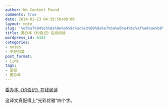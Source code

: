 ```yaml
---
author: No Content Found
comments: true
date: 2014-01-23 04:39:50+00:00
layout: note
slug: '%e5%a7%94%e5%8a%9e%e6%9c%ac%e3%80%8a%e7%ba%a6%e4%bc%af%e8%ae%b0%e3%80%8b%e5%9c%a8%e7%ba%bf%e9%98%85%e8%af%bb'
title: 委办本《约伯记》在线阅读
wordpress_id: 6343
categories:
- notes
- 不好归类
post_format:
- Link
tags:
- 圣经
- 委办本
---
```


[委办本《约伯记》在线阅读](http://bible.fhl.net/new/ob.php?book=21&version=&page=452)

这译文真配得上“光彩优雅”四个字。
